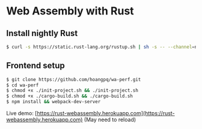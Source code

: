 # Web Assembly with Rust

## Install nightly Rust
```bash
$ curl -s https://static.rust-lang.org/rustup.sh | sh -s -- --channel=nightly
```

## Frontend setup
```bash
$ git clone https://github.com/hoangpq/wa-perf.git
$ cd wa-perf
$ chmod +x ./init-project.sh && ./init-project.sh
$ chmod +x ./cargo-build.sh && ./cargo-build.sh
$ npm install && webpack-dev-server
```

Live demo: [https://rust-webassembly.herokuapp.com](https://rust-webassembly.herokuapp.com) (May need to reload)

